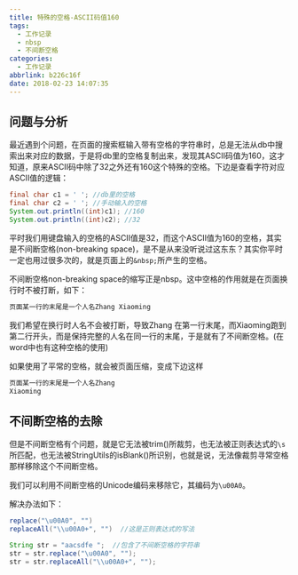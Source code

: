 ```yaml
---
title: 特殊的空格-ASCII码值160
tags:
  - 工作记录
  - nbsp
  - 不间断空格
categories:
  - 工作记录
abbrlink: b226c16f
date: 2018-02-23 14:07:35
---
```

## 问题与分析

最近遇到个问题，在页面的搜索框输入带有空格的字符串时，总是无法从db中搜索出来对应的数据，于是将db里的空格复制出来，发现其ASCII码值为160，这才知道，原来ASCII码中除了32之外还有160这个特殊的空格。下边是查看字符对应ASCII值的逻辑：

```java
final char c1 = ' '; //db里的空格
final char c2 = ' '; //手动输入的空格
System.out.println((int)c1); //160
System.out.println((int)c2); //32
```
<!-- more -->

平时我们用键盘输入的空格的ASCII值是32，而这个ASCII值为160的空格，其实是不间断空格(non-breaking space)，是不是从来没听说过这东东？其实你平时一定也用过很多次的，就是页面上的`&nbsp;`所产生的空格。

不间断空格non-breaking space的缩写正是nbsp。这中空格的作用就是在页面换行时不被打断，如下：

```html
页面某一行的末尾是一个人名Zhang Xiaoming
```
我们希望在换行时人名不会被打断，导致Zhang 在第一行末尾，而Xiaoming跑到第二行开头，而是保持完整的人名在同一行的末尾，于是就有了不间断空格。(在word中也有这种空格的使用)

如果使用了平常的空格，就会被页面压缩，变成下边这样
```html
页面某一行的末尾是一个人名Zhang 
Xiaoming
```

## 不间断空格的去除

但是不间断空格有个问题，就是它无法被trim()所裁剪，也无法被正则表达式的`\s`所匹配，也无法被StringUtils的isBlank()所识别，也就是说，无法像裁剪寻常空格那样移除这个不间断空格。

我们可以利用不间断空格的Unicode编码来移除它，其编码为`\u00A0`。

解决办法如下：

```java
replace("\u00A0", "")
replaceAll("\\u00A0+", "")  //这是正则表达式的写法

String str = "aacsdfe ";  //包含了不间断空格的字符串
str = str.replace("\u00A0", "");
str = str.replaceAll("\\u00A0+", "");
```
